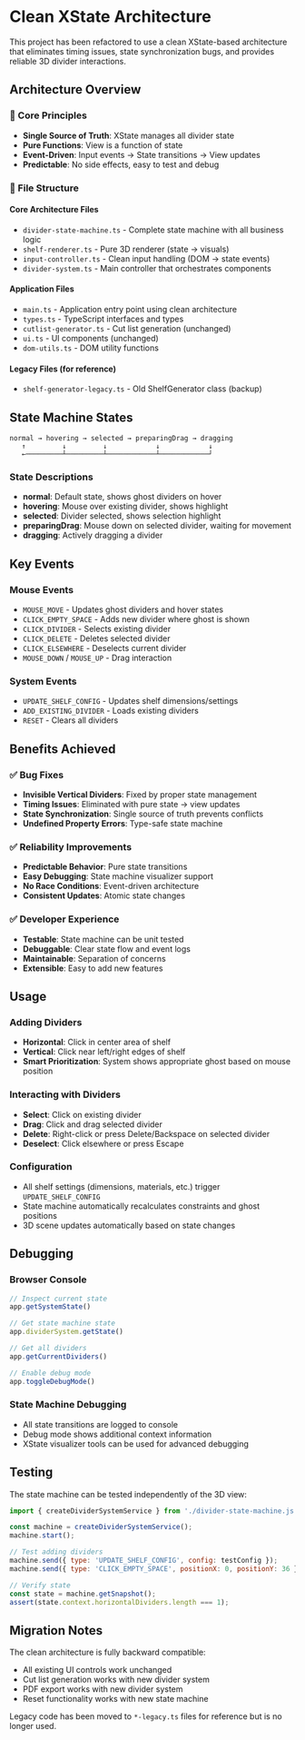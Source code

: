 # Clean XState Architecture

This project has been refactored to use a clean XState-based architecture that eliminates timing issues, state synchronization bugs, and provides reliable 3D divider interactions.

## Architecture Overview

### 🎯 Core Principles
- **Single Source of Truth**: XState manages all divider state
- **Pure Functions**: View is a function of state
- **Event-Driven**: Input events → State transitions → View updates
- **Predictable**: No side effects, easy to test and debug

### 📁 File Structure

#### Core Architecture Files
- `divider-state-machine.ts` - Complete state machine with all business logic
- `shelf-renderer.ts` - Pure 3D renderer (state → visuals)
- `input-controller.ts` - Clean input handling (DOM → state events)
- `divider-system.ts` - Main controller that orchestrates components

#### Application Files
- `main.ts` - Application entry point using clean architecture
- `types.ts` - TypeScript interfaces and types
- `cutlist-generator.ts` - Cut list generation (unchanged)
- `ui.ts` - UI components (unchanged)
- `dom-utils.ts` - DOM utility functions

#### Legacy Files (for reference)
- `shelf-generator-legacy.ts` - Old ShelfGenerator class (backup)

## State Machine States

```
normal → hovering → selected → preparingDrag → dragging
   ↑         ↓         ↓            ↓            ↓
   ←─────────┴─────────┴────────────┴────────────┘
```

### State Descriptions
- **normal**: Default state, shows ghost dividers on hover
- **hovering**: Mouse over existing divider, shows highlight
- **selected**: Divider selected, shows selection highlight
- **preparingDrag**: Mouse down on selected divider, waiting for movement
- **dragging**: Actively dragging a divider

## Key Events

### Mouse Events
- `MOUSE_MOVE` - Updates ghost dividers and hover states
- `CLICK_EMPTY_SPACE` - Adds new divider where ghost is shown
- `CLICK_DIVIDER` - Selects existing divider
- `CLICK_DELETE` - Deletes selected divider
- `CLICK_ELSEWHERE` - Deselects current divider
- `MOUSE_DOWN` / `MOUSE_UP` - Drag interaction

### System Events
- `UPDATE_SHELF_CONFIG` - Updates shelf dimensions/settings
- `ADD_EXISTING_DIVIDER` - Loads existing dividers
- `RESET` - Clears all dividers

## Benefits Achieved

### ✅ Bug Fixes
- **Invisible Vertical Dividers**: Fixed by proper state management
- **Timing Issues**: Eliminated with pure state → view updates
- **State Synchronization**: Single source of truth prevents conflicts
- **Undefined Property Errors**: Type-safe state machine

### ✅ Reliability Improvements
- **Predictable Behavior**: Pure state transitions
- **Easy Debugging**: State machine visualizer support
- **No Race Conditions**: Event-driven architecture
- **Consistent Updates**: Atomic state changes

### ✅ Developer Experience
- **Testable**: State machine can be unit tested
- **Debuggable**: Clear state flow and event logs
- **Maintainable**: Separation of concerns
- **Extensible**: Easy to add new features

## Usage

### Adding Dividers
- **Horizontal**: Click in center area of shelf
- **Vertical**: Click near left/right edges of shelf
- **Smart Prioritization**: System shows appropriate ghost based on mouse position

### Interacting with Dividers
- **Select**: Click on existing divider
- **Drag**: Click and drag selected divider
- **Delete**: Right-click or press Delete/Backspace on selected divider
- **Deselect**: Click elsewhere or press Escape

### Configuration
- All shelf settings (dimensions, materials, etc.) trigger `UPDATE_SHELF_CONFIG`
- State machine automatically recalculates constraints and ghost positions
- 3D scene updates automatically based on state changes

## Debugging

### Browser Console
```javascript
// Inspect current state
app.getSystemState()

// Get state machine state
app.dividerSystem.getState()

// Get all dividers
app.getCurrentDividers()

// Enable debug mode
app.toggleDebugMode()
```

### State Machine Debugging
- All state transitions are logged to console
- Debug mode shows additional context information
- XState visualizer tools can be used for advanced debugging

## Testing

The state machine can be tested independently of the 3D view:

```javascript
import { createDividerSystemService } from './divider-state-machine.js';

const machine = createDividerSystemService();
machine.start();

// Test adding dividers
machine.send({ type: 'UPDATE_SHELF_CONFIG', config: testConfig });
machine.send({ type: 'CLICK_EMPTY_SPACE', positionX: 0, positionY: 36 });

// Verify state
const state = machine.getSnapshot();
assert(state.context.horizontalDividers.length === 1);
```

## Migration Notes

The clean architecture is fully backward compatible:
- All existing UI controls work unchanged
- Cut list generation works with new divider system
- PDF export works with new divider system
- Reset functionality works with new state machine

Legacy code has been moved to `*-legacy.ts` files for reference but is no longer used.